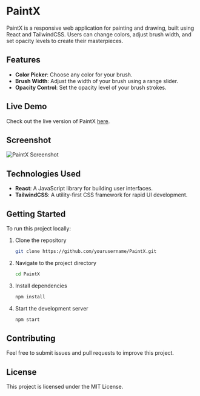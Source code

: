 # PaintX

PaintX is a responsive web application for painting and drawing, built using React and TailwindCSS. Users can change colors, adjust brush width, and set opacity levels to create their masterpieces.

## Features

- **Color Picker**: Choose any color for your brush.
- **Brush Width**: Adjust the width of your brush using a range slider.
- **Opacity Control**: Set the opacity level of your brush strokes.

## Live Demo

Check out the live version of PaintX [here](https://tumansutradhar-paintx.netlify.app/).

## Screenshot

![PaintX Screenshot](path-to-your-image.png)

## Technologies Used

- **React**: A JavaScript library for building user interfaces.
- **TailwindCSS**: A utility-first CSS framework for rapid UI development.

## Getting Started

To run this project locally:

1. Clone the repository
   ```sh
   git clone https://github.com/yourusername/PaintX.git
   ```
2. Navigate to the project directory
   ```sh
   cd PaintX
   ```
3. Install dependencies
   ```sh
   npm install
   ```
4. Start the development server
   ```sh
   npm start
   ```

## Contributing

Feel free to submit issues and pull requests to improve this project.

## License

This project is licensed under the MIT License.
